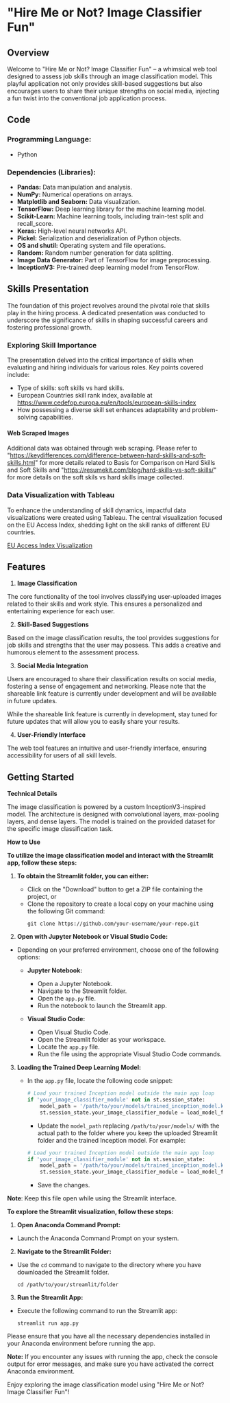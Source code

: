 # **"Hire Me or Not? Image Classifier Fun"**
## Overview

Welcome to "Hire Me or Not? Image Classifier Fun" – a whimsical web tool designed to assess job skills through an image classification model. This playful application not only provides skill-based suggestions but also encourages users to share their unique strengths on social media, injecting a fun twist into the conventional job application process.

## Code

### Programming Language:

- Python

### Dependencies (Libraries):

- **Pandas:** Data manipulation and analysis.
- **NumPy:** Numerical operations on arrays.
- **Matplotlib and Seaborn:** Data visualization.
- **TensorFlow:** Deep learning library for the machine learning model.
- **Scikit-Learn:** Machine learning tools, including train-test split and recall_score.
- **Keras:** High-level neural networks API.
- **Pickel:** Serialization and deserialization of Python objects.
- **OS and shutil:** Operating system and file operations.
- **Random:** Random number generation for data splitting.
- **Image Data Generator:** Part of TensorFlow for image preprocessing.
- **InceptionV3:** Pre-trained deep learning model from TensorFlow.

## Skills Presentation

The foundation of this project revolves around the pivotal role that skills play in the hiring process. A dedicated presentation was conducted to underscore the significance of skills in shaping successful careers and fostering professional growth.

### Exploring Skill Importance

The presentation delved into the critical importance of skills when evaluating and hiring individuals for various roles. Key points covered include:

- Type of skills: soft skills vs hard skills.
- European Countries skill rank index, available at https://www.cedefop.europa.eu/en/tools/european-skills-index
- How possessing a diverse skill set enhances adaptability and problem-solving capabilities.

#### Web Scraped Images

Additional data was obtained through web scraping. 
Please refer to "https://keydifferences.com/difference-between-hard-skills-and-soft-skills.html" for more details related to Basis for Comparison on Hard Skills and Soft Skills
and "https://resumekit.com/blog/hard-skills-vs-soft-skills/" for more details on the soft skils vs hard skills image collected.


### Data Visualization with Tableau

To enhance the understanding of skill dynamics, impactful data visualizations were created using Tableau. The central visualization focused on the EU Access Index, shedding light on the skill ranks of different EU countries.

[EU Access Index Visualization](https://public.tableau.com/app/profile/susy.costa/viz/SkillsRankEuropeanCountries/SkillsinEurope)

## Features

1. **Image Classification**

The core functionality of the tool involves classifying user-uploaded images related to their skills and work style. This ensures a personalized and entertaining experience for each user.

2. **Skill-Based Suggestions**

Based on the image classification results, the tool provides suggestions for job skills and strengths that the user may possess. This adds a creative and humorous element to the assessment process.

3. **Social Media Integration**

Users are encouraged to share their classification results on social media, fostering a sense of engagement and networking. Please note that the shareable link feature is currently under development and will be available in future updates. 

While the shareable link feature is currently in development, stay tuned for future updates that will allow you to easily share your results.

4. **User-Friendly Interface**

The web tool features an intuitive and user-friendly interface, ensuring accessibility for users of all skill levels.

## Getting Started

**Technical Details**

The image classification is powered by a custom InceptionV3-inspired model. The architecture is designed with convolutional layers, max-pooling layers, and dense layers. The model is trained on the provided dataset for the specific image classification task.

**How to Use**

**To utilize the image classification model and interact with the Streamlit app, follow these steps:**

 1. **To obtain the Streamlit folder, you can either:**
    - Click on the "Download" button to get a ZIP file containing the project, or
    - Clone the repository to create a local copy on your machine using the following Git command:
      ```
      git clone https://github.com/your-username/your-repo.git
      ```

 2. **Open with Jupyter Notebook or Visual Studio Code:**
   - Depending on your preferred environment, choose one of the following options:
     - **Jupyter Notebook:**
       - Open a Jupyter Notebook.
       - Navigate to the Streamlit folder.
       - Open the `app.py` file.
       - Run the notebook to launch the Streamlit app.

     - **Visual Studio Code:**
       - Open Visual Studio Code.
       - Open the Streamlit folder as your workspace.
       - Locate the `app.py` file.
       - Run the file using the appropriate Visual Studio Code commands.

 3. **Loading the Trained Deep Learning Model:**
    - In the `app.py` file, locate the following code snippet:

      ```python
      # Load your trained Inception model outside the main app loop 
      if 'your_image_classifier_module' not in st.session_state:
          model_path = '/path/to/your/models/trained_inception_model.keras'
          st.session_state.your_image_classifier_module = load_model_function(model_path)
      ```
    
      - Update the `model_path` replacing `/path/to/your/models/` with the actual path to the folder where you keep the
      uploaded Streamlit folder and the trained Inception model.
      For example:

      ```python
      # Load your trained Inception model outside the main app loop 
      if 'your_image_classifier_module' not in st.session_state:
          model_path = '/path/to/your/models/trained_inception_model.keras'
          st.session_state.your_image_classifier_module = load_model_function(model_path)
      ```

      - Save the changes.

**Note**: Keep this file open while using the Streamlit interface.

**To explore the Streamlit visualization, follow these steps:**

  1. **Open Anaconda Command Prompt:**
   - Launch the Anaconda Command Prompt on your system.

  2. **Navigate to the Streamlit Folder:**
   - Use the `cd` command to navigate to the directory where you have downloaded the Streamlit folder.
     ```
     cd /path/to/your/streamlit/folder
     ```

  3. **Run the Streamlit App:**
   - Execute the following command to run the Streamlit app:
     ```
     streamlit run app.py
     ```

Please ensure that you have all the necessary dependencies installed in your Anaconda environment before running the app.

**Note:** If you encounter any issues with running the app, check the console output for error messages, and make sure you have activated the correct Anaconda environment.

Enjoy exploring the image classification model using "Hire Me or Not? Image Classifier Fun"!
